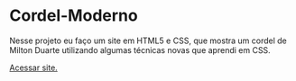 # Cordel-Moderno
Nesse projeto eu faço um site em HTML5 e CSS, que mostra um cordel de Milton Duarte utilizando algumas técnicas novas que aprendi em CSS. 

<a href="https://everton-leon.github.io/Cordel-Moderno/" target="_blank">Acessar site.</a>
